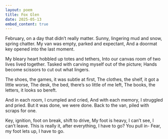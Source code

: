 ```yaml
---
layout: poem
title: Fox Glen
date: 2025-05-13
embed_content: true
---
```

February, on a day that didn’t really matter.
Sunny, lingering mud and snow, spring chatter.
My van was empty, parked and expectant,
And a doormat key opened into the last moment.

My bleary heart hobbled up totes and tethers,
Into our canvas room of two lives lived together.
Tasked with carving myself out of the picture;
Hands become scissors to cut out what lingers.

The shoes, the games, it was subtle at first,
The clothes, the shelf, it got a little worse,
The desk, the bed, there’s so little of me left,
The books, the letters, it looks so bereft.

And in each room, I crumpled and cried, 
And with each memory, I struggled and pried.
But it was done, we were done.
Back to the van, piled with scraps for one.

Key, ignition, foot on break, shift to drive,
My foot is heavy, I can’t see, I can’t leave.
This is really it, after everything, I have to go?
You pull in- Fear, my foot lets up, I have to go.